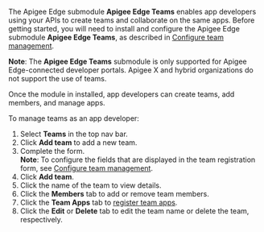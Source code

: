 The Apigee Edge submodule **Apigee Edge Teams** enables app developers using your APIs to create teams and collaborate on the same apps. Before getting started, you will need to install and configure the Apigee Edge submodule **Apigee Edge Teams**, as described in [Configure team management](https://www.drupal.org/docs/8/modules/apigee-edge/configure-team-management).

**Note**: The **Apigee Edge Teams** submodule is only supported for Apigee Edge-connected developer portals. Apigee X and hybrid organizations do not support the use of teams.

Once the module in installed, app developers can create teams, add members, and manage apps.

To manage teams as an app developer:

1. Select **Teams** in the top nav bar.
2. Click **Add team** to add a new team.
3. Complete the form.  
**Note**: To configure the fields that are displayed in the team registration form, see [Configure team management](configure-team-management).
4. Click **Add team**.
5. Click the name of the team to view details.
6. Click the **Members** tab to add or remove team members.
7. Click the **Team Apps** tab to [register team apps](#register-app).
8. Click the **Edit** or **Delete** tab to edit the team name or delete the team, respectively.